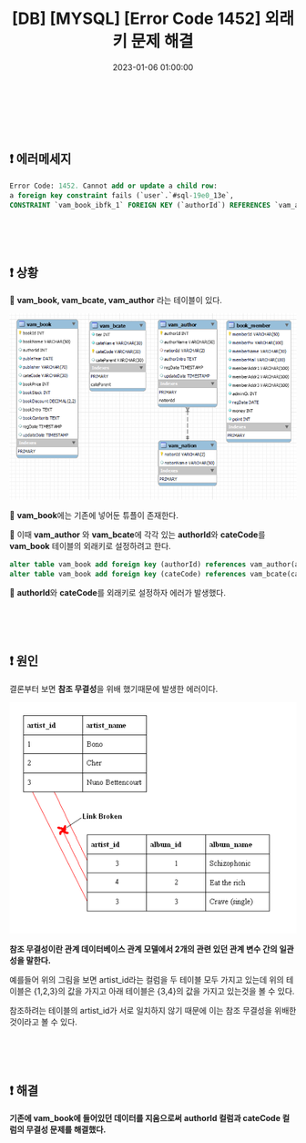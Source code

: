 ﻿---
permalink: /2023-01-06-Error Code 1452_Cannot add or update a child row_a foreign key constraint fails_해결 /
title: "[DB] [MYSQL] [Error Code 1452] 외래키 문제 해결"
date: 2023-01-06 01:00:00
toc: true
toc_sticky: true
toc_label: "DB"
categories:
- DB
tags:
- DB
- MYSQL
---
<br><br><br>

## ❗ 에러메세지

```sql
Error Code: 1452. Cannot add or update a child row: 
a foreign key constraint fails (`user`.`#sql-19e0_13e`, 
CONSTRAINT `vam_book_ibfk_1` FOREIGN KEY (`authorId`) REFERENCES `vam_author` (`authorId`))
```
<br><br><br>

## ❗ 상황
📌 **vam_book, vam_bcate, vam_author** 라는 테이블이 있다.

<p align="left">
<img src="https://github.com/idkim97/idkim97.github.io/blob/master/img/db1.png?raw=true">
</p>

📌 **vam_book**에는 기존에 넣어둔 튜플이 존재한다.

📌 이때 **vam_author** 와 **vam_bcate**에 각각 있는 **authorId**와 **cateCode**를 **vam_book** 테이블의 외래키로 설정하려고 한다.
```sql
alter table vam_book add foreign key (authorId) references vam_author(authorId);
alter table vam_book add foreign key (cateCode) references vam_bcate(cateCode);
```

📌 **authorId**와 **cateCode**를 외래키로 설정하자 에러가 발생했다.

<br><br><br>

## ❗ 원인
결론부터 보면 **참조 무결성**을 위배 했기때문에 발생한 에러이다.
<p align="left">
<img src="https://github.com/idkim97/idkim97.github.io/blob/master/img/db2.png?raw=true">
</p>

**참조 무결성이란 관계 데이터베이스 관계 모델에서 2개의 관련 있던 관계 변수 간의 일관성을 말한다.** 

예를들어 위의 그림을 보면 artist_id라는 컬럼을 두 테이블 모두 가지고 있는데 위의 테이블은 {1,2,3}의 값을 가지고 아래 테이블은 {3,4}의 값을 가지고 있는것을 볼 수 있다.

참조하려는 테이블의 artist_id가 서로 일치하지 않기 때문에 이는 참조 무결성을 위배한것이라고 볼 수 있다.

<br><br><br>

## ❗ 해결
**기존에 vam_book에 들어있던 데이터를 지움으로써**
**authorId 컬럼과 cateCode 컬럼의 무결성 문제를 해결했다.**

